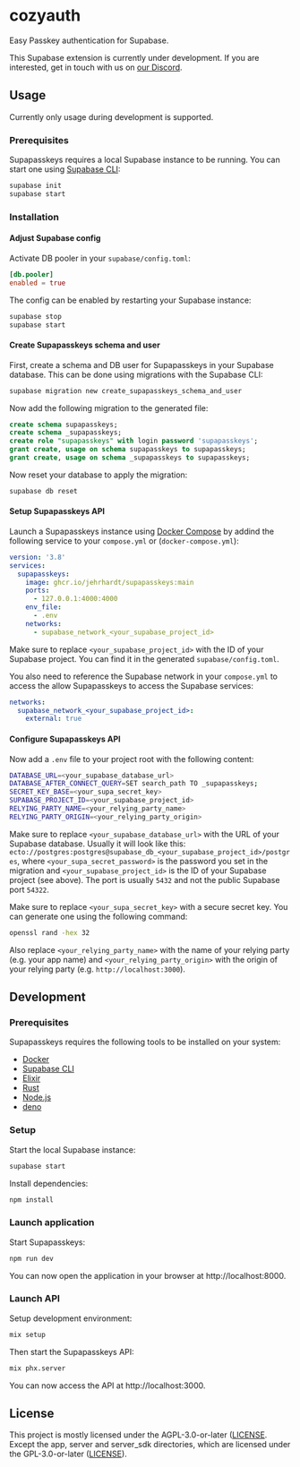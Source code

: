 # cozyauth

Easy Passkey authentication for Supabase.

This Supabase extension is currently under development. If you are interested,
get in touch with us on [our Discord](https://discord.gg/QaCTXq2Gxm).

## Usage

Currently only usage during development is supported.

### Prerequisites

Supapasskeys requires a local Supabase instance to be running. You can start one
using [Supabase CLI](https://supabase.com/docs/guides/cli):

```bash
supabase init
supabase start
```

### Installation

#### Adjust Supabase config

Activate DB pooler in your `supabase/config.toml`:

```toml
[db.pooler]
enabled = true
```

The config can be enabled by restarting your Supabase instance:

```bash
supabase stop
supabase start
```

#### Create Supapasskeys schema and user

First, create a schema and DB user for Supapasskeys in your Supabase database.
This can be done using migrations with the Supabase CLI:

```bash
supabase migration new create_supapasskeys_schema_and_user
```

Now add the following migration to the generated file:

```sql
create schema supapasskeys;
create schema _supapasskeys;
create role "supapasskeys" with login password 'supapasskeys';
grant create, usage on schema supapasskeys to supapasskeys;
grant create, usage on schema _supapasskeys to supapasskeys;
```

Now reset your database to apply the migration:

```bash
supabase db reset
```

#### Setup Supapasskeys API

Launch a Supapasskeys instance using
[Docker Compose](https://docs.docker.com/compose/) by addind the following
service to your `compose.yml` or (`docker-compose.yml`):

```yaml
version: '3.8'
services:
  supapasskeys:
    image: ghcr.io/jehrhardt/supapasskeys:main
    ports:
      - 127.0.0.1:4000:4000
    env_file:
      - .env
    networks:
      - supabase_network_<your_supabase_project_id>
```

Make sure to replace `<your_supabase_project_id>` with the ID of your Supabase
project. You can find it in the generated `supabase/config.toml`.

You also need to reference the Supabase network in your `compose.yml` to access
the allow Supapasskeys to access the Supabase services:

```yaml
networks:
  supabase_network_<your_supabase_project_id>:
    external: true
```

#### Configure Supapasskeys API

Now add a `.env` file to your project root with the following content:

```bash
DATABASE_URL=<your_supabase_database_url>
DATABASE_AFTER_CONNECT_QUERY=SET search_path TO _supapasskeys;
SECRET_KEY_BASE=<your_supa_secret_key>
SUPABASE_PROJECT_ID=<your_supabase_project_id>
RELYING_PARTY_NAME=<your_relying_party_name>
RELYING_PARTY_ORIGIN=<your_relying_party_origin>
```

Make sure to replace `<your_supabase_database_url>` with the URL of your
Supabase database. Usually it will look like this:
`ecto://postgres:postgres@supabase_db_<your_supabase_project_id>/postgres`,
where `<your_supa_secret_password>` is the password you set in the migration and
`<your_supabase_project_id>` is the ID of your Supabase project (see above). The
port is usually `5432` and not the public Supabase port `54322`.

Make sure to replace `<your_supa_secret_key>` with a secure secret key. You can generate one using the following command:

```bash
openssl rand -hex 32
```

Also replace `<your_relying_party_name>` with the name of your relying party
(e.g. your app name) and `<your_relying_party_origin>` with the origin of your
relying party (e.g. `http://localhost:3000`).

## Development

### Prerequisites

Supapasskeys requires the following tools to be installed on your system:

- [Docker](https://docs.docker.com/get-docker/)
- [Supabase CLI](https://supabase.com/docs/guides/cli)
- [Elixir](https://elixir-lang.org/install.html)
- [Rust](https://www.rust-lang.org/tools/install)
- [Node.js](https://nodejs.org/en/download/)
- [deno](https://deno.land/manual/getting_started/installation)

### Setup

Start the local Supabase instance:

```bash
supabase start
```

Install dependencies:

```bash
npm install
```

### Launch application

Start Supapasskeys:

```bash
npm run dev
```

You can now open the application in your browser at http://localhost:8000.

### Launch API
Setup development environment:

```bash
mix setup
```

Then start the Supapasskeys API:

```bash
mix phx.server
```

You can now access the API at http://localhost:3000.

## License

This project is mostly licensed under the AGPL-3.0-or-later
([LICENSE](LICENSE-AGPL-3.0-or-later). Except the app, server and server_sdk
directories, which are licensed under the GPL-3.0-or-later
([LICENSE](LICENSE-GPL-3.0-or-later)).
